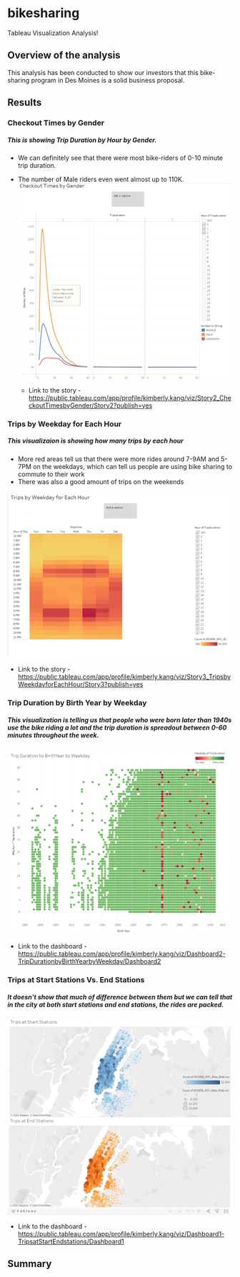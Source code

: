 # bikesharing
Tableau Visualization Analysis!

## Overview of the analysis
This analysis has been conducted to show our investors that this bike-sharing program in Des Moines is a solid business proposal. 

## Results

### Checkout Times by Gender
##### This is showing Trip Duration by Hour by Gender.
- We can definitely see that there were most bike-riders of 0-10 minute trip duration. 
- The number of Male riders even went almost up to 110K. 
![story_2](story_2.png)

  - Link to the story - https://public.tableau.com/app/profile/kimberly.kang/viz/Story2_CheckoutTimesbyGender/Story2?publish=yes

### Trips by Weekday for Each Hour
##### This visualizaion is showing how many trips by each hour 
- More red areas tell us that there were more rides around 7-9AM and 5-7PM on the weekdays, 
   which can tell us people are using bike sharing to commute to their work
- There was also a good amount of trips on the weekends 

![story_3](story_3.png)

  - Link to the story - https://public.tableau.com/app/profile/kimberly.kang/viz/Story3_TripsbyWeekdayforEachHour/Story3?publish=yes

### Trip Duration by Birth Year by Weekday
##### This visualization is telling us that people who were born later than 1940s use the bike riding a lot and the trip duration is spreadout between 0-60 minutes throughout the week.

![tripduration_by_birthyear_by_weekday](tripduration_by_birthyear_by_weekday.png)

  - Link to the dashboard - https://public.tableau.com/app/profile/kimberly.kang/viz/Dashboard2-TripDurationbyBirthYearbyWeekday/Dashboard2

### Trips at Start Stations Vs. End Stations
##### It doesn't show that much of difference between them but we can tell that in the city at both start stations and end stations, the rides are packed.

![startandendstations](startandendstations.png)

  - Link to the dashboard - https://public.tableau.com/app/profile/kimberly.kang/viz/Dashboard1-TripsatStartEndstations/Dashboard1


## Summary
